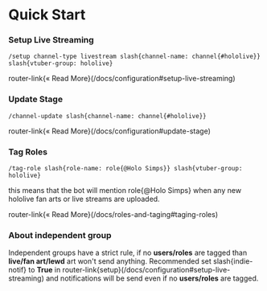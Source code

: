 # Quick Start

### Setup Live Streaming

```slash
/setup channel-type livestream slash{channel-name: channel{#hololive}} slash{vtuber-group: hololive}
```

router-link{« Read More}(/docs/configuration#setup-live-streaming)

### Update Stage

```slash
/channel-update slash{channel-name: channel{#hololive}}
```

router-link{« Read More}(/docs/configuration#update-stage)

### Tag Roles

```slash
/tag-role slash{role-name: role{@Holo Simps}} slash{vtuber-group: hololive}
```

this means that the bot will mention role{@Holo Simps} when any new hololive fan arts or live streams are uploaded.

router-link{« Read More}(/docs/roles-and-taging#taging-roles)

### About independent group

Independent groups have a strict rule, if no **users/roles** are tagged than **live/fan art/lewd** art won't send anything. Recommended set slash{indie-notif} to **True** in router-link{setup}(/docs/configuration#setup-live-streaming) and notifications will be send even if no **users/roles** are tagged.
